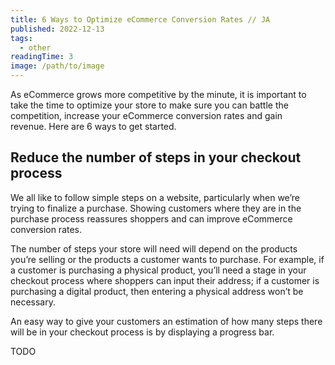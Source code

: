 ```yaml
---
title: 6 Ways to Optimize eCommerce Conversion Rates // JA
published: 2022-12-13
tags: 
  - other
readingTime: 3
image: /path/to/image
---
```


As eCommerce grows more competitive by the minute, it is important to take the time to optimize your store to make sure you can battle the competition, increase your eCommerce conversion rates and gain revenue. Here are 6 ways to get started.

## Reduce the number of steps in your checkout process

We all like to follow simple steps on a website, particularly when we’re trying to finalize a purchase. Showing customers where they are in the purchase process reassures shoppers and can improve eCommerce conversion rates.

The number of steps your store will need will depend on the products you’re selling or the products a customer wants to purchase. For example, if a customer is purchasing a physical product, you’ll need a stage in your checkout process where shoppers can input their address; if a customer is purchasing a digital product, then entering a physical address won’t be necessary. 

An easy way to give your customers an estimation of how many steps there will be in your checkout process is by displaying a progress bar. 

TODO